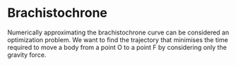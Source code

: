 # Brachistochrone
Numerically approximating the brachistochrone curve can be considered an optimization problem. We want to find the trajectory that minimises the time required to move a body from a point O to a point F by considering only the gravity force.
